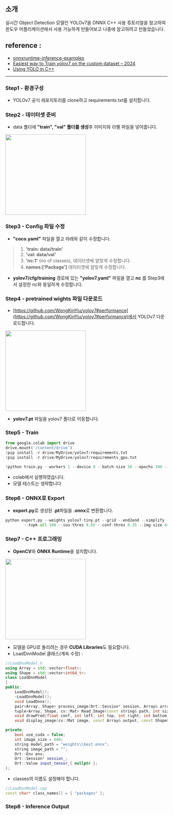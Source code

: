 ## 소개
실시간 Object Detection 모델인 YOLOv7을 ONNX C++ 사용 튜토리얼을 참고하여 윈도우 어플리케이션에서 사용 가능하게 만들어보고 나중에 참고하려고 만들었습니다.

## reference :
- [onnxruntime-inference-examples](https://github.com/microsoft/onnxruntime-inference-examples/tree/main/c_cxx)
- [Easiest way to Train yolov7 on the custom dataset – 2024](https://machinelearningprojects.net/train-yolov7-on-the-custom-dataset/)
- [Using YOLO in C++](https://medium.com/@shahriar.rezghi.sh/using-yolo-in-c-55d55419a947)

***************
### Step1 - 환경구성
- YOLOv7 공식 레포지토리를 clone하고 requirements.txt를 설치합니다.

### Step2 - 데이터셋 준비
- data 폴더에 **"train", "val" 폴더를 생성**후 이미지와 라벨 파일을 넣어줍니다.   
<img src="https://github.com/YongjunByun/yolov7-in-Cpp/assets/82483513/5c402900-cfa6-4603-a098-3adb686bdebd" height="250">

  
### Step3 - Config 파일 수정
- **"coco.yaml"** 파일을 열고 아래와 같이 수정합니다.
> 1. **'train: data/train'** 
> 2. **'val: data/val'**
> 3. **'nc:1'** (no of classes), 데이터셋에 알맞게 수정합니다.
> 4. **names:[‘Package’]** 데이터셋에 알맞게 수정합니다.

- **yolov7/cfg/training** 경로에 있는 **"yolov7.yaml"** 파일을 열고 **nc** 를 Step3에서 설정한 nc와 동일하게 수정합니다.

### Step4 - pretrained wights 파일 다운로드
- [https://github.com/WongKinYiu/yolov7#performance](https://github.com/WongKinYiu/yolov7#performance)에서 YOLOv7 다운로드합니다.
<img src="https://github.com/YongjunByun/yolov7-in-Cpp/assets/82483513/6eff5610-7764-4877-83ce-afa723c7c26a" height="250">  

- **yolov7.pt** 파일을 yolov7 폴더로 이동합니다.

### Step5 - Train
```python
from google.colab import drive
drive.mount('/content/drive')
!pip install -r drive/MyDrive/yolov7/requirements.txt
!pip install -r drive/MyDrive/yolov7/requirements_gpu.txt

!python train.py --workers 1 --device 0 --batch-size 16 --epochs 100 --img 640 640 --hyp data/hyp.scratch.  custom.yaml --name yolov7-custom --weights yolov7.pt
```
- colab에서 실행하였습니다. 
- 모델 테스트는 생략합니다

### Step6 - ONNX로 Export
- **export.py**로 생성된 **.pt**파일을 **.onnx**로 변환합니다.
```python
python export.py --weights yolov7-tiny.pt --grid --end2end --simplify --include-nms \
        --topk-all 100 --iou-thres 0.65 --conf-thres 0.35 --img-size 640 640 --max-wh 640
```

### Step7 - C++ 프로그래밍
- **OpenCV**와 **ONNX Runtime**을 설치합니다.
<img src="https://github.com/YongjunByun/yolov7-in-Cpp/assets/82483513/aebbcf4c-4df3-421e-9b2c-bb47520e0ef7" height="250">

- 모델을 GPU로 돌리려는 경우 **CUDA Libraries**도 필요합니다.
- LoadDnnModel 클래스(계속 수정) :
  
```c++
//LoadDnnModel.h
using Array = std::vector<float>;
using Shape = std::vector<int64_t>;
class LoadDnnModel
{
public:
	LoadDnnModel();
	~LoadDnnModel();
	void LoadOnnx();
	pair<Array, Shape> process_image(Ort::Session* session, Array& array, Shape shape);
	tuple<Array, Shape, cv::Mat> Read_Image(const string& path, int size);
	void drawPred(float conf, int left, int top, int right, int bottom, cv::Mat& frame, int classid);
	void display_image(cv::Mat image, const Array& output, const Shape& shape);

private:
	bool use_cuda = false;
	int image_size = 640; 
	string model_path = "weights\\best.onnx";
	string image_path = "";
	Ort::Env env;
	Ort::Session* session_;
	Ort::Value input_tensor_{ nullptr };
};
```
- classes의 이름도 설정해야 합니다.
```c++
//LoadDnnModel.cpp
const char* class_names[] = { "packages" };
```

### Step8 - Inference Output
